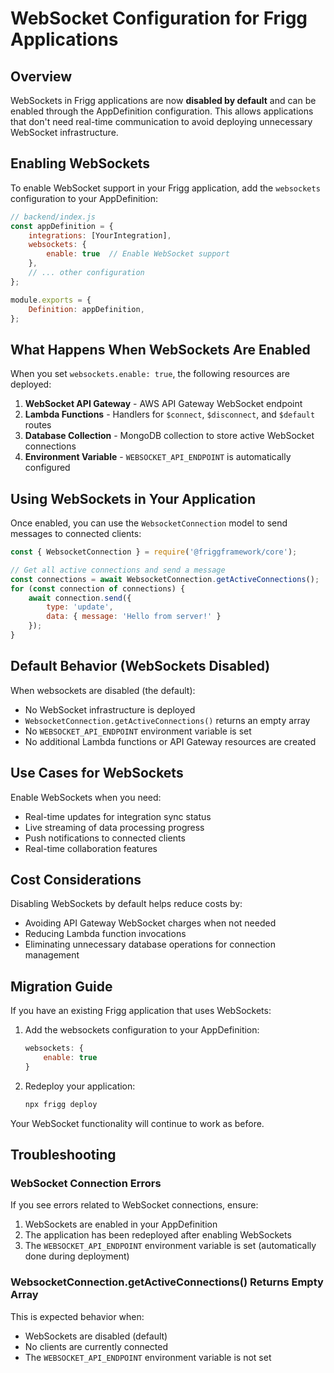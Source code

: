 # WebSocket Configuration for Frigg Applications

## Overview

WebSockets in Frigg applications are now **disabled by default** and can be enabled through the AppDefinition configuration. This allows applications that don't need real-time communication to avoid deploying unnecessary WebSocket infrastructure.

## Enabling WebSockets

To enable WebSocket support in your Frigg application, add the `websockets` configuration to your AppDefinition:

```javascript
// backend/index.js
const appDefinition = {
    integrations: [YourIntegration],
    websockets: {
        enable: true  // Enable WebSocket support
    },
    // ... other configuration
};

module.exports = {
    Definition: appDefinition,
};
```

## What Happens When WebSockets Are Enabled

When you set `websockets.enable: true`, the following resources are deployed:

1. **WebSocket API Gateway** - AWS API Gateway WebSocket endpoint
2. **Lambda Functions** - Handlers for `$connect`, `$disconnect`, and `$default` routes
3. **Database Collection** - MongoDB collection to store active WebSocket connections
4. **Environment Variable** - `WEBSOCKET_API_ENDPOINT` is automatically configured

## Using WebSockets in Your Application

Once enabled, you can use the `WebsocketConnection` model to send messages to connected clients:

```javascript
const { WebsocketConnection } = require('@friggframework/core');

// Get all active connections and send a message
const connections = await WebsocketConnection.getActiveConnections();
for (const connection of connections) {
    await connection.send({
        type: 'update',
        data: { message: 'Hello from server!' }
    });
}
```

## Default Behavior (WebSockets Disabled)

When websockets are disabled (the default):
- No WebSocket infrastructure is deployed
- `WebsocketConnection.getActiveConnections()` returns an empty array
- No `WEBSOCKET_API_ENDPOINT` environment variable is set
- No additional Lambda functions or API Gateway resources are created

## Use Cases for WebSockets

Enable WebSockets when you need:
- Real-time updates for integration sync status
- Live streaming of data processing progress
- Push notifications to connected clients
- Real-time collaboration features

## Cost Considerations

Disabling WebSockets by default helps reduce costs by:
- Avoiding API Gateway WebSocket charges when not needed
- Reducing Lambda function invocations
- Eliminating unnecessary database operations for connection management

## Migration Guide

If you have an existing Frigg application that uses WebSockets:

1. Add the websockets configuration to your AppDefinition:
   ```javascript
   websockets: {
       enable: true
   }
   ```

2. Redeploy your application:
   ```bash
   npx frigg deploy
   ```

Your WebSocket functionality will continue to work as before.

## Troubleshooting

### WebSocket Connection Errors
If you see errors related to WebSocket connections, ensure:
1. WebSockets are enabled in your AppDefinition
2. The application has been redeployed after enabling WebSockets
3. The `WEBSOCKET_API_ENDPOINT` environment variable is set (automatically done during deployment)

### WebsocketConnection.getActiveConnections() Returns Empty Array
This is expected behavior when:
- WebSockets are disabled (default)
- No clients are currently connected
- The `WEBSOCKET_API_ENDPOINT` environment variable is not set